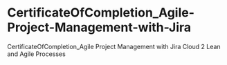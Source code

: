 # CertificateOfCompletion_Agile-Project-Management-with-Jira
CertificateOfCompletion_Agile Project Management with Jira Cloud 2 Lean and Agile Processes 
